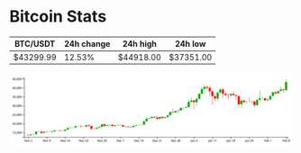 # Bitcoin Stats

BTC/USDT|24h change|24h high|24h low|
|---|---|---|---|
|$43299.99|12.53%|$44918.00|$37351.00|

<img src="./chart.svg">
